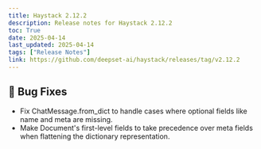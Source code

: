 ```yaml
---
title: Haystack 2.12.2
description: Release notes for Haystack 2.12.2
toc: True
date: 2025-04-14
last_updated: 2025-04-14
tags: ["Release Notes"]
link: https://github.com/deepset-ai/haystack/releases/tag/v2.12.2
---
```


## 🐛 Bug Fixes

-   Fix <span class="title-ref">ChatMessage.from_dict</span> to handle cases where optional fields like <span class="title-ref">name</span> and <span class="title-ref">meta</span> are missing.
-   Make Document's first-level fields to take precedence over meta fields when flattening the dictionary representation.
